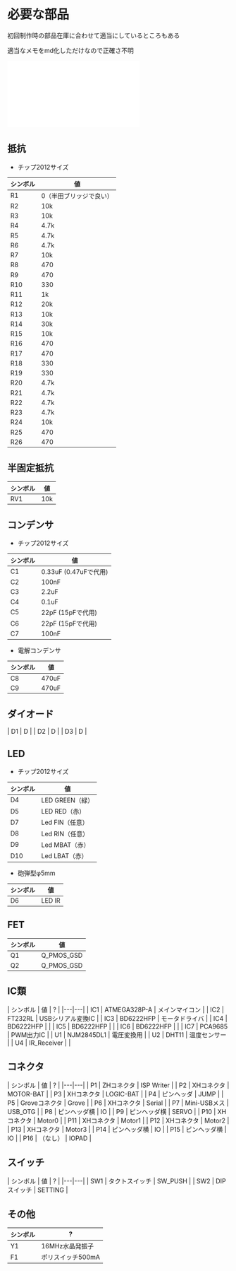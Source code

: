 # 必要な部品

初回制作時の部品在庫に合わせて適当にしているところもある

適当なメモをmd化しただけなので正確さ不明

![](./assets/sch.pdf)

## 抵抗

- チップ2012サイズ

| シンボル | 値 |
|---|---|
| R1 | 0（半田ブリッジで良い）|
| R2 | 10k |
| R3 | 10k |
| R4 | 4.7k |
| R5 | 4.7k |
| R6 | 4.7k |
| R7 | 10k |
| R8 | 470 |
| R9 | 470 |
| R10 | 330 |
| R11 | 1k |
| R12 | 20k |
| R13 | 10k |
| R14 | 30k |
| R15 | 10k |
| R16 | 470 |
| R17 | 470 |
| R18 | 330 |
| R19 | 330 |
| R20 | 4.7k |
| R21 | 4.7k |
| R22 | 4.7k |
| R23 | 4.7k |
| R24 | 10k |
| R25 | 470 |
| R26 | 470 |

## 半固定抵抗

| シンボル | 値 |
|---|---|
| RV1 | 10k |

## コンデンサ 

- チップ2012サイズ

| シンボル | 値 |
|---|---|
| C1 | 0.33uF (0.47uFで代用) | 
| C2 | 100nF | 
| C3 | 2.2uF | 
| C4 | 0.1uF | 
| C5 | 22pF (15pFで代用) | 
| C6 | 22pF (15pFで代用) | 
| C7 | 100nF | 

- 電解コンデンサ

| シンボル | 値 |
|---|---|
| C8 | 470uF |
| C9 | 470uF |

## ダイオード

| D1 | D | 
| D2 | D | 
| D3 | D | 

## LED

- チップ2012サイズ

| シンボル | 値 |
|---|---|
 | D4 | LED GREEN（緑） | 
 | D5 | LED RED（赤） | 
 | D7 | Led FIN（任意） | 
 | D8 | Led RIN（任意） | 
 | D9 | Led MBAT（赤） | 
 | D10 | Led LBAT（赤） | 

- 砲弾型φ5mm

| シンボル | 値 |
|---|---|
| D6 | LED IR |

## FET

| シンボル | 値 |
|---|---|
| Q1 | Q_PMOS_GSD |
| Q2 | Q_PMOS_GSD |

## IC類

| シンボル | 値 | ? |
|---|---|
 | IC1 | ATMEGA328P-A | メインマイコン | 
 | IC2 | FT232RL  | USBシリアル変換IC | 
 | IC3 | BD6222HFP | モータドライバ | 
 | IC4 | BD6222HFP |  |
 | IC5 | BD6222HFP |  |
 | IC6 | BD6222HFP |  |
 | IC7 | PCA9685  | PWM出力IC | 
 | U1 | NJM2845DL1 | 電圧変換用 | 
 | U2 | DHT11    | 温度センサー | 
 | U4 | IR_Receiver |  |

## コネクタ


| シンボル | 値 | ? |
|---|---|
 | P1 | ZHコネクタ | ISP Writer | 
 | P2 | XHコネクタ | MOTOR-BAT | 
 | P3 | XHコネクタ | LOGIC-BAT | 
 | P4 | ピンヘッダ | JUMP | 
 | P5 | Groveコネクタ | Grove | 
 | P6 | XHコネクタ | Serial | 
 | P7 | Mini-USBメス | USB_OTG | 
 | P8 | ピンヘッダ横 | IO | 
 | P9 | ピンヘッダ横 | SERVO | 
 | P10 | XHコネクタ | Motor0 | 
 | P11 | XHコネクタ | Motor1 | 
 | P12 | XHコネクタ | Motor2 | 
 | P13 | XHコネクタ | Motor3 | 
 | P14 | ピンヘッダ横 | IO | 
 | P15 | ピンヘッダ横 | IO | 
 | P16 | （なし） | IOPAD | 

## スイッチ

| シンボル | 値 | ? |
|---|---|
 | SW1 | タクトスイッチ | SW_PUSH | 
 | SW2 | DIPスイッチ | SETTING | 

## その他

| シンボル | ? |
|---|---|
 | Y1 | 16MHz水晶発振子 | 
 | F1 | ポリスイッチ500mA | 